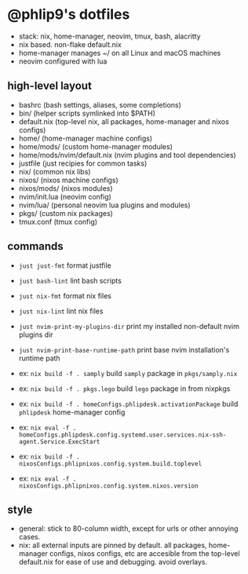 # @phlip9's dotfiles

- stack: nix, home-manager, neovim, tmux, bash, alacritty
- nix based. non-flake default.nix
- home-manager manages ~/ on all Linux and macOS machines
- neovim configured with lua

## high-level layout

- bashrc (bash settings, aliases, some completions)
- bin/ (helper scripts symlinked into $PATH)
- default.nix (top-level nix, all packages, home-manager and nixos configs)
- home/ (home-manager machine configs)
- home/mods/ (custom home-manager modules)
- home/mods/nvim/default.nix (nvim plugins and tool dependencies)
- justfile (just recipies for common tasks)
- nix/ (common nix libs)
- nixos/ (nixos machine configs)
- nixos/mods/ (nixos modules)
- nvim/init.lua (neovim config)
- nvim/lua/ (personal neovim lua plugins and modules)
- pkgs/ (custom nix packages)
- tmux.conf (tmux config)

## commands

- `just just-fmt` format justfile
- `just bash-lint` lint bash scripts
- `just nix-fmt` format nix files
- `just nix-lint` lint nix files
- `just nvim-print-my-plugins-dir` print my installed non-default nvim plugins dir
- `just nvim-print-base-runtime-path` print base nvim installation's runtime path

- ex: `nix build -f . samply` build `samply` package in `pkgs/samply.nix`
- ex: `nix build -f . pkgs.lego` build `lego` package in from nixpkgs
- ex: `nix build -f . homeConfigs.phlipdesk.activationPackage` build `phlipdesk` home-manager config
- ex: `nix eval -f . homeConfigs.phlipdesk.config.systemd.user.services.nix-ssh-agent.Service.ExecStart`
- ex: `nix build -f . nixosConfigs.phlipnixos.config.system.build.toplevel`
- ex: `nix eval -f . nixosConfigs.phlipnixos.config.system.nixos.version`

## style

- general: stick to 80-column width, except for urls or other annoying cases.
- nix: all external inputs are pinned by default. all packages, home-manager
  configs, nixos configs, etc are accesible from the top-level default.nix for
  ease of use and debugging. avoid overlays.
